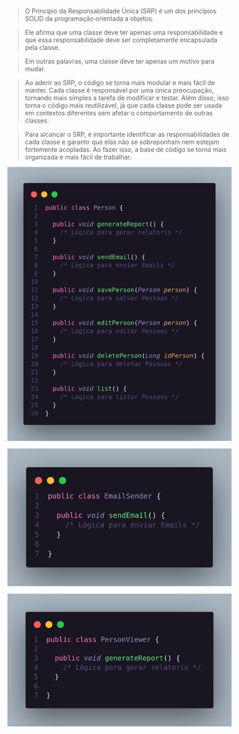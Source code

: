 >O Princípio da Responsabilidade Única (SRP) é um dos princípios SOLID da programação orientada a objetos. 

>Ele afirma que uma classe deve ter apenas uma responsabilidade e que essa responsabilidade deve ser completamente encapsulada pela classe. 

>Em outras palavras, uma classe deve ter apenas um motivo para mudar.

>Ao aderir ao SRP, o código se torna mais modular e mais fácil de manter. Cada classe é responsável por uma única preocupação, tornando mais simples a tarefa de modificar e testar. Além disso, isso torna o código mais reutilizável, já que cada classe pode ser usada em contextos diferentes sem afetar o comportamento de outras classes.

>Para alcançar o SRP, é importante identificar as responsabilidades de cada classe e garantir que elas não se sobreponham nem estejam fortemente acopladas. Ao fazer isso, a base de código se torna mais organizada e mais fácil de trabalhar.


![Alt text](exemplo_ruim.png)

![Alt text](exemplo_bom_emailSender.png)

![Alt text](exemplo_bom_PersonViewer.png)